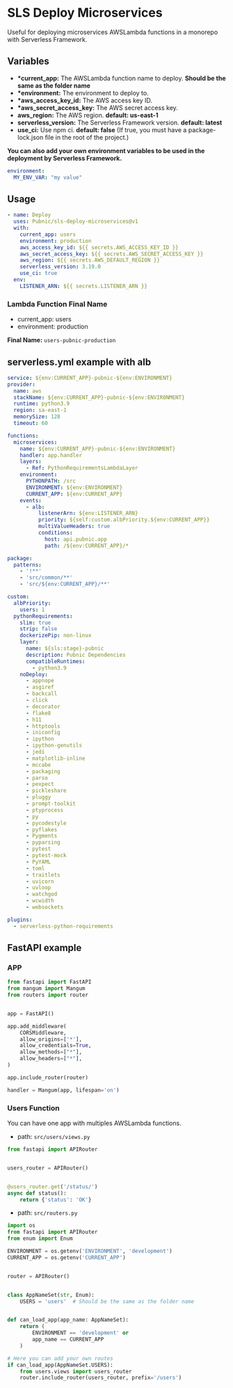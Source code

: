 # SLS Deploy Microservices

Useful for deploying microservices AWSLambda functions in a monorepo with Serverless Framework.

## Variables

- **\*current_app:** The AWSLambda function name to deploy. **Should be the same as the folder name**
- **\*environment:** The environment to deploy to.
- **\*aws_access_key_id:** The AWS access key ID.
- **\*aws_secret_access_key:** The AWS secret access key.
- **aws_region:** The AWS region. **default: us-east-1**
- **serverless_version:** The Serverless Framework version. **default: latest**
- **use_ci:** Use npm ci. **default: false** (If true, you must have a package-lock.json file in the root of the project.)


**You can also add your own environment variables to be used in the deployment by Serverless Framework.**
```yml
environment:
  MY_ENV_VAR: "my value"
```

## Usage

```yml
- name: Deploy
  uses: Pubnic/sls-deploy-microservices@v1
  with:
    current_app: users
    environment: production
    aws_access_key_id: ${{ secrets.AWS_ACCESS_KEY_ID }}
    aws_secret_access_key: ${{ secrets.AWS_SECRET_ACCESS_KEY }}
    aws_region: ${{ secrets.AWS_DEFAULT_REGION }}
    serverless_version: 3.19.0
    use_ci: true
  env:
    LISTENER_ARN: ${{ secrets.LISTENER_ARN }}
```

### Lambda Function Final Name
- current_app: users
- environment: production


**Final Name:** `users-pubnic-production`

## serverless.yml example with alb
```yml
service: ${env:CURRENT_APP}-pubnic-${env:ENVIRONMENT}
provider:
  name: aws
  stackName: ${env:CURRENT_APP}-pubnic-${env:ENVIRONMENT}
  runtime: python3.9
  region: sa-east-1
  memorySize: 128
  timeout: 60

functions:
  microservices:
    name: ${env:CURRENT_APP}-pubnic-${env:ENVIRONMENT}
    handler: app.handler
    layers:
      - Ref: PythonRequirementsLambdaLayer
    environment:
      PYTHONPATH: /src
      ENVIRONMENT: ${env:ENVIRONMENT}
      CURRENT_APP: ${env:CURRENT_APP}
    events:
      - alb:
          listenerArn: ${env:LISTENER_ARN}
          priority: ${self:custom.albPriority.${env:CURRENT_APP}}
          multiValueHeaders: true
          conditions:
            host: api.pubnic.app
            path: /${env:CURRENT_APP}/*

package:
  patterns:
    - '!**'
    - 'src/common/**'
    - 'src/${env:CURRENT_APP}/**'

custom:
  albPriority:
    users: 1
  pythonRequirements:
    slim: true
    strip: false
    dockerizePip: non-linux
    layer:
      name: ${sls:stage}-pubnic
      description: Pubnic Dependencies
      compatibleRuntimes:
        - python3.9
    noDeploy:
      - appnope
      - asgiref
      - backcall
      - click
      - decorator
      - flake8
      - h11
      - httptools
      - iniconfig
      - ipython
      - ipython-genutils
      - jedi
      - matplotlib-inline
      - mccabe
      - packaging
      - parso
      - pexpect
      - pickleshare
      - pluggy
      - prompt-toolkit
      - ptyprocess
      - py
      - pycodestyle
      - pyflakes
      - Pygments
      - pyparsing
      - pytest
      - pytest-mock
      - PyYAML
      - toml
      - traitlets
      - uvicorn
      - uvloop
      - watchgod
      - wcwidth
      - websockets

plugins:
  - serverless-python-requirements
```

## FastAPI example

### APP
```python
from fastapi import FastAPI
from mangum import Mangum
from routers import router


app = FastAPI()

app.add_middleware(
    CORSMiddleware,
    allow_origins=['*'],
    allow_credentials=True,
    allow_methods=["*"],
    allow_headers=["*"],
)

app.include_router(router)

handler = Mangum(app, lifespan='on')
```

### Users Function

You can have one app with multiples AWSLambda functions.

- path: `src/users/views.py`

```python
from fastapi import APIRouter


users_router = APIRouter()


@users_router.get('/status/')
async def status():
    return {'status': 'OK'}
```

- path: `src/routers.py`

```python
import os
from fastapi import APIRouter
from enum import Enum

ENVIRONMENT = os.getenv('ENVIRONMENT', 'development')
CURRENT_APP = os.getenv('CURRENT_APP')


router = APIRouter()


class AppNameSet(str, Enum):
    USERS = 'users'  # Should be the same as the folder name


def can_load_app(app_name: AppNameSet):
    return (
        ENVIRONMENT == 'development' or
        app_name == CURRENT_APP
    )

# Here you can add your own routes
if can_load_app(AppNameSet.USERS):
    from users.views import users_router
    router.include_router(users_router, prefix='/users')
```
